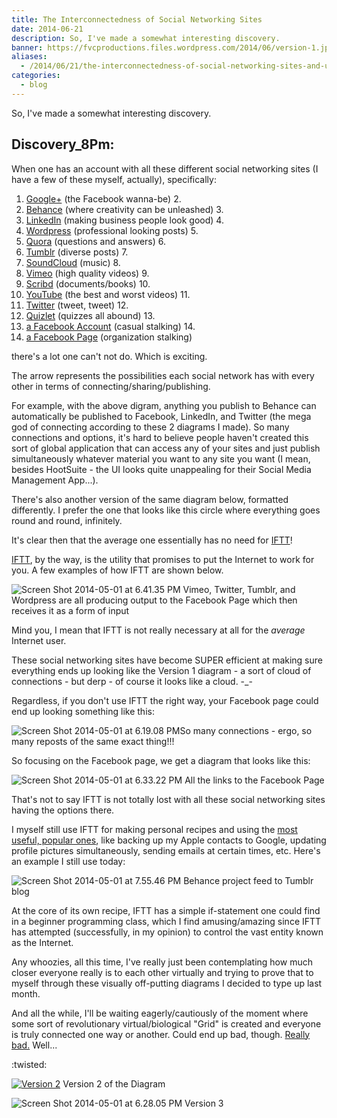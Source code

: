 ```yaml
---
title: The Interconnectedness of Social Networking Sites
date: 2014-06-21
description: So, I've made a somewhat interesting discovery.
banner: https://fvcproductions.files.wordpress.com/2014/06/version-1.jpg?w=1024&h=435&crop=1
aliases:
  - /2014/06/21/the-interconnectedness-of-social-networking-sites-and-us/
categories:
  - blog
---
```


So, I've made a somewhat interesting discovery.

## Discovery_8Pm:

When one has an account with all these different social networking sites (I have a few of these myself, actually), specifically:

1.  [Google+](https://www.google.com/+/learnmore/) (the Facebook wanna-be) 2.
2.  [Behance](https://www.behance.net) (where creativity can be unleashed) 3.
3.  [LinkedIn](https://www.linkedin.com) (making business people look good) 4.
4.  [Wordpress](https://www.wordpress.com) (professional looking posts) 5.
5.  [Quora](https://www.quora.com) (questions and answers) 6.
6.  [Tumblr](https://www.tumblr.com) (diverse posts) 7.
7.  [SoundCloud](https://www.soundcloud.com) (music) 8.
8.  [Vimeo](https://www.vimeo.com) (high quality videos) 9.
9.  [Scribd](https://www.scribd.com) (documents/books) 10.
10. [YouTube](https://www.youtube.com) (the best and worst videos) 11.
11. [Twitter](https://www.twitter.com) (tweet, tweet) 12.
12. [Quizlet](https://www.quizlet.com) (quizzes all abound) 13.
13. [a Facebook Account](https://www.facebook.com) (casual stalking) 14.
14. [a Facebook Page](https://www.facebook.com/help/174987089221178 'What is a Facebook Page?') (organization stalking)

there's a lot one can't not do. Which is exciting.

The arrow represents the possibilities each social network has with every other in terms of connecting/sharing/publishing.

For example, with the above digram, anything you publish to Behance can automatically be published to Facebook, LinkedIn, and Twitter (the mega god of connecting according to these 2 diagrams I made). So many connections and options, it's hard to believe people haven't created this sort of global application that can access any of your sites and just publish simultaneously whatever material you want to any site you want (I mean, besides HootSuite - the UI looks quite unappealing for their Social Media Management App...).

There's also another version of the same diagram below, formatted differently. I prefer the one that looks like this circle where everything goes round and round, infinitely.

It's clear then that the average one essentially has no need for [IFTT](https://ifttt.com)!

[IFTT](https://ifttt.com), by the way, is the utility that promises to put the Internet to work for you. A few examples of how IFTT are shown below.

![Screen Shot 2014-05-01 at 6.41.35 PM](https://fvcproductions.files.wordpress.com/2014/06/screen-shot-2014-05-01-at-6-41-35-pm.png) Vimeo, Twitter, Tumblr, and Wordpress are all producing output to the Facebook Page which then receives it as a form of input

Mind you, I mean that IFTT is not really necessary at all for the _average_ Internet user.

These social networking sites have become SUPER efficient at making sure everything ends up looking like the Version 1 diagram - a sort of cloud of connections - but derp - of course it looks like a cloud. -\_-

Regardless, if you don't use IFTT the right way, your Facebook page could end up looking something like this:

![Screen Shot 2014-05-01 at 6.19.08 PM](https://fvcproductions.files.wordpress.com/2014/06/screen-shot-2014-05-01-at-6-19-08-pm.png)So many connections - ergo, so many reposts of the same exact thing!!!

So focusing on the Facebook page, we get a diagram that looks like this:

![Screen Shot 2014-05-01 at 6.33.22 PM](https://fvcproductions.files.wordpress.com/2014/06/screen-shot-2014-05-01-at-6-33-22-pm.png) All the links to the Facebook Page

That's not to say IFTT is not totally lost with all these social networking sites having the options there.

I myself still use IFTT for making personal recipes and using the [most useful, popular ones](https://ifttt.com/recipes#popular), like backing up my Apple contacts to Google, updating profile pictures simultaneously, sending emails at certain times, etc. Here's an example I still use today:

![Screen Shot 2014-05-01 at 7.55.46 PM](https://fvcproductions.files.wordpress.com/2014/06/screen-shot-2014-05-01-at-7-55-46-pm.png) Behance project feed to Tumblr blog

At the core of its own recipe, IFTT has a simple if-statement one could find in a beginner programming class, which I find amusing/amazing since IFTT has attempted (successfully, in my opinion) to control the vast entity known as the Internet.

Any whoozies, all this time, I've really just been contemplating how much closer everyone really is to each other virtually and trying to prove that to myself through these visually off-putting diagrams I decided to type up last month.

And all the while, I'll be waiting eagerly/cautiously of the moment where some sort of revolutionary virtual/biological "Grid" is created and everyone is truly connected one way or another. Could end up bad, though. [Really bad.](https://www.youtube.com/watch?v=IzryBRPwsog 'Plurality.') Well...

:twisted:

[![Version 2](https://fvcproductions.files.wordpress.com/2014/06/version-2.jpg?w=696)](https://fvcproductions.files.wordpress.com/2014/06/version-2.jpg) Version 2 of the Diagram

![Screen Shot 2014-05-01 at 6.28.05 PM](https://fvcproductions.files.wordpress.com/2014/06/screen-shot-2014-05-01-at-6-28-05-pm.png) Version 3
